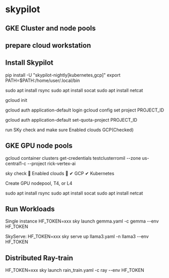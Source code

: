 # skypilot
## GKE Cluster and node pools

## prepare cloud workstation

## Install Skypilot 
pip install -U "skypilot-nightly[kubernetes,gcp]"
export PATH=$PATH:/home/user/.local/bin

sudo apt install rsync
sudo apt install socat
sudo apt install netcat

gcloud init

gcloud auth application-default login
gcloud config set project PROJECT_ID

gcloud auth application-default set-quota-project PROJECT_ID

run SKy check and make sure 
Enabled clouds GCP(Checked)

## GKE GPU node pools

gcloud container clusters get-credentials testclusterromil --zone us-central1-c --project rick-vertex-ai

sky check
🎉 Enabled clouds 🎉
  ✔ GCP
  ✔ Kubernetes

Create GPU nodepool, T4, or L4


sudo apt install rsync
sudo apt install socat
sudo apt install netcat
## Run Workloads
Single instance
HF_TOKEN=xxx sky launch gemma.yaml -c gemma --env HF_TOKEN

SkyServe:
HF_TOKEN=xxx sky serve up llama3.yaml -n llama3 --env HF_TOKEN

## Distributed Ray-train
HF_TOKEN=xxx sky launch rain_train.yaml -c ray --env HF_TOKEN



